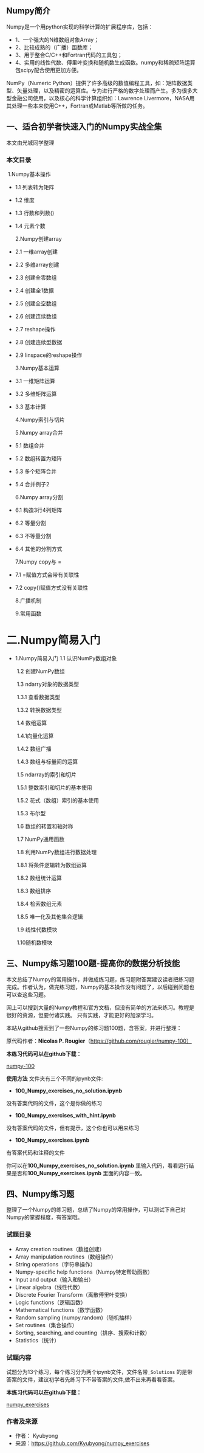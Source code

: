 ## Numpy简介

Numpy是一个用python实现的科学计算的扩展程序库，包括：

- 1、一个强大的N维数组对象Array；
- 2、比较成熟的（广播）函数库；
- 3、用于整合C/C++和Fortran代码的工具包；
- 4、实用的线性代数、傅里叶变换和随机数生成函数。numpy和稀疏矩阵运算包scipy配合使用更加方便。

NumPy（Numeric Python）提供了许多高级的数值编程工具，如：矩阵数据类型、矢量处理，以及精密的运算库。专为进行严格的数字处理而产生。多为很多大型金融公司使用，以及核心的科学计算组织如：Lawrence Livermore，NASA用其处理一些本来使用C++，Fortran或Matlab等所做的任务。

## 一、适合初学者快速入门的Numpy实战全集

本文由光城同学整理

### 本文目录
​      1.Numpy基本操作

 - 1.1 列表转为矩阵
 - 1.2 维度
 - 1.3 行数和列数()
 - 1.4 元素个数

   2.Numpy创建array
 - 2.1 一维array创建
 - 2.2 多维array创建
 - 2.3 创建全零数组
 - 2.4 创建全1数据
 - 2.5 创建全空数组
 - 2.6 创建连续数组
 - 2.7 reshape操作
 - 2.8 创建连续型数据
 - 2.9 linspace的reshape操作

   3.Numpy基本运算
 - 3.1 一维矩阵运算
 - 3.2 多维矩阵运算
 - 3.3 基本计算

   4.Numpy索引与切片

   5.Numpy array合并
 - 5.1 数组合并
 - 5.2 数组转置为矩阵
 - 5.3 多个矩阵合并
 - 5.4 合并例子2

   6.Numpy array分割
 - 6.1 构造3行4列矩阵
 - 6.2 等量分割
 - 6.3 不等量分割
 - 6.4 其他的分割方式

   7.Numpy copy与 =
 - 7.1 =赋值方式会带有关联性
 - 7.2 copy()赋值方式没有关联性

   8.广播机制

   9.常用函数
   
# 二.Numpy简易入门

- 1.Numpy简易入门
      1.1 认识NumPy数组对象

  ​    1.2 创建NumPy数组

  ​    1.3 ndarry对象的数据类型

  ​        1.3.1 查看数据类型

  ​        1.3.2 转换数据类型

  ​    1.4 数组运算

  ​        1.4.1向量化运算

  ​        1.4.2 数组广播

  ​        1.4.3 数组与标量间的运算

  ​    1.5 ndarray的索引和切片

  ​        1.5.1 整数索引和切片的基本使用

  ​        1.5.2 花式（数组）索引的基本使用

  ​        1.5.3 布尔型

  ​    1.6 数组的转置和轴对称

  ​    1.7 NumPy通用函数

  ​    1.8 利用NumPy数组进行数据处理

  ​        1.8.1 将条件逻辑转为数组运算

  ​        1.8.2 数组统计运算

  ​        1.8.3 数组排序

  ​        1.8.4 检索数组元素

  ​        1.8.5 唯一化及其他集合逻辑

  ​    1.9 线性代数模块

  ​    1.10随机数模块



## 三、Numpy练习题100题-提高你的数据分析技能

本文总结了Numpy的常用操作，并做成练习题，练习题附答案建议读者把练习题完成。作者认为，做完练习题，Numpy的基本操作没有问题了，以后碰到问题也可以查这些习题。

网上可以搜到大量的Numpy教程和官方文档，但没有简单的方法来练习。教程是很好的资源，但要付诸实践。 只有实践，才能更好的加深学习。

本站从github搜索到了一些Numpy的练习题100题，含答案，并进行整理：

原代码作者：**Nicolas P. Rougier**（https://github.com/rougier/numpy-100）

**本练习代码可以在github下载：**

[numpy-100](numpy-100)

**使用方法**
文件夹有三个不同的ipynb文件:

- **100_Numpy_exercises_no_solution.ipynb** 

没有答案代码的文件，这个是你做的练习

- **100_Numpy_exercises_with_hint.ipynb**

没有答案代码的文件，但有提示，这个你也可以用来练习

- **100_Numpy_exercises.ipynb**

有答案代码和注释的文件

你可以在**100_Numpy_exercises_no_solution.ipynb** 里输入代码，看看运行结果是否和**100_Numpy_exercises.ipynb** 里面的内容一致。

## 四、Numpy练习题

整理了一个Numpy的练习题，总结了Numpy的常用操作，可以测试下自己对Numpy的掌握程度，有答案哦。

### 试题目录

  * Array creation routines（数组创建）
  * Array manipulation routines（数组操作）
  * String operations（字符串操作）
  * Numpy-specific help functions（Numpy特定帮助函数）
  * Input and output（输入和输出）
  * Linear algebra（线性代数）
  * Discrete Fourier Transform（离散傅里叶变换）
  * Logic functions（逻辑函数）
  * Mathematical functions（数学函数）
  * Random sampling (numpy.random)（随机抽样）
  * Set routines（集合操作）
  * Sorting, searching, and counting（排序、搜索和计数）
  * Statistics（统计）

### 试题内容

试题分为13个练习，每个练习分为两个ipynb文件，文件名带`_Solutions` 的是带答案的文件，建议初学者先练习下不带答案的文件,做不出来再看看答案。

**本练习代码可以在github下载：**

[numpy_exercises](numpy_exercises)

### 作者及来源

- 作者： Kyubyong
- 来源：https://github.com/Kyubyong/numpy_exercises 